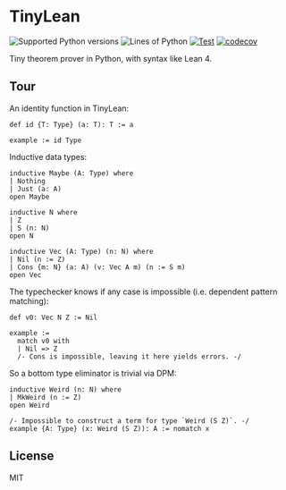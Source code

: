 # TinyLean

![Supported Python versions](https://img.shields.io/pypi/pyversions/TinyLean)
![Lines of Python](https://img.shields.io/endpoint?url=https://gist.githubusercontent.com/anqurvanillapy/5d8f9b1d4b414b7076cf84f4eae089d9/raw/cloc.json)
[![Test](https://github.com/anqurvanillapy/TinyLean/actions/workflows/test.yml/badge.svg)](https://github.com/anqurvanillapy/TinyLean/actions/workflows/test.yml)
[![codecov](https://codecov.io/gh/anqurvanillapy/TinyLean/graph/badge.svg?token=M0P3GXBQDK)](https://codecov.io/gh/anqurvanillapy/TinyLean)

Tiny theorem prover in Python, with syntax like Lean 4.

## Tour

An identity function in TinyLean:

```lean
def id {T: Type} (a: T): T := a

example := id Type
```

Inductive data types:

```lean
inductive Maybe (A: Type) where
| Nothing
| Just (a: A)
open Maybe

inductive N where
| Z
| S (n: N)
open N

inductive Vec (A: Type) (n: N) where
| Nil (n := Z)
| Cons {m: N} (a: A) (v: Vec A m) (n := S m)
open Vec
```

The typechecker knows if any case is impossible (i.e. dependent pattern matching):

```lean
def v0: Vec N Z := Nil

example :=
  match v0 with
  | Nil => Z
  /- Cons is impossible, leaving it here yields errors. -/
```

So a bottom type eliminator is trivial via DPM:

```lean
inductive Weird (n: N) where
| MkWeird (n := Z)
open Weird

/- Impossible to construct a term for type `Weird (S Z)`. -/
example {A: Type} (x: Weird (S Z)): A := nomatch x
```

## License

MIT
